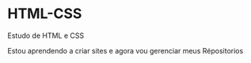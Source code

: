 # HTML-CSS
 Estudo de HTML e CSS
 
 Estou aprendendo a criar sites e agora vou gerenciar meus Répositorios
